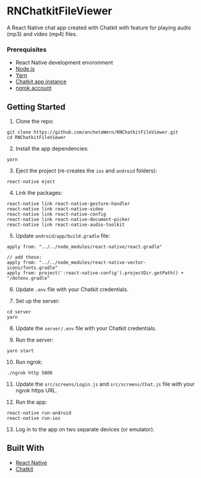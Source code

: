 # RNChatkitFileViewer

A React Native chat app created with Chatkit with feature for playing audio (mp3) and video (mp4) files.

### Prerequisites

-   React Native development environment
-   [Node.js](https://nodejs.org/en/)
-   [Yarn](https://yarnpkg.com/en/)
-   [Chatkit app instance](https://pusher.com/chatkit)
-   [ngrok account](https://ngrok.com/)

## Getting Started

1.  Clone the repo:

```
git clone https://github.com/anchetaWern/RNChatkitFileViewer.git
cd RNChatkitFileViewer
```

2.  Install the app dependencies:

```
yarn
```

3.  Eject the project (re-creates the `ios` and `android` folders):

```
react-native eject
```

4.  Link the packages:

```
react-native link react-native-gesture-handler
react-native link react-native-video
react-native link react-native-config
react-native link react-native-document-picker
react-native link react-native-audio-toolkit
```

5.  Update `android/app/build.gradle` file:

```
apply from: "../../node_modules/react-native/react.gradle"

// add these:
apply from: "../../node_modules/react-native-vector-icons/fonts.gradle"
apply from: project(':react-native-config').projectDir.getPath() + "/dotenv.gradle"
```

6.  Update `.env` file with your Chatkit credentials.

7.  Set up the server:

```
cd server
yarn
```

8.  Update the `server/.env` file with your Chatkit credentials.

9.  Run the server:

```
yarn start
```

10. Run ngrok:

```
./ngrok http 5000
```

11. Update the `src/screens/Login.js` and `src/screens/Chat.js` file with your ngrok https URL.

12. Run the app:

```
react-native run-android
react-native run-ios
```

13. Log in to the app on two separate devices (or emulator).

## Built With

-   [React Native](http://facebook.github.io/react-native/)
-   [Chatkit](https://pusher.com/chatkit)
